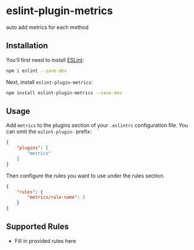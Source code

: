 # eslint-plugin-metrics

auto add metrics for each method

## Installation

You'll first need to install [ESLint](https://eslint.org/):

```sh
npm i eslint --save-dev
```

Next, install `eslint-plugin-metrics`:

```sh
npm install eslint-plugin-metrics --save-dev
```

## Usage

Add `metrics` to the plugins section of your `.eslintrc` configuration file. You can omit the `eslint-plugin-` prefix:

```json
{
    "plugins": [
        "metrics"
    ]
}
```


Then configure the rules you want to use under the rules section.

```json
{
    "rules": {
        "metrics/rule-name": 2
    }
}
```

## Supported Rules

* Fill in provided rules here


